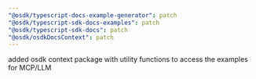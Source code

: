 ```yaml
---
"@osdk/typescript-docs-example-generator": patch
"@osdk/typescript-sdk-docs-examples": patch
"@osdk/typescript-sdk-docs": patch
"@osdk/osdkDocsContext": patch
---
```


added osdk context package with utility functions to access the examples for MCP/LLM

